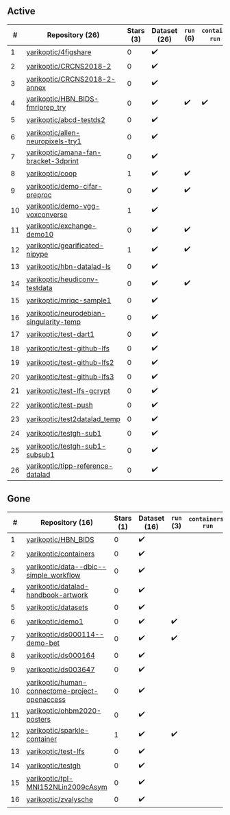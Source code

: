 ## Active
| # | Repository (26) | Stars (3) | Dataset (26) | `run` (6) | `containers-run` (1) |
| --- | --- | --- | --- | --- | --- |
| 1 | [yarikoptic/4figshare](https://github.com/yarikoptic/4figshare) | 0 | :heavy_check_mark: |  |  |
| 2 | [yarikoptic/CRCNS2018-2](https://github.com/yarikoptic/CRCNS2018-2) | 0 | :heavy_check_mark: |  |  |
| 3 | [yarikoptic/CRCNS2018-2-annex](https://github.com/yarikoptic/CRCNS2018-2-annex) | 0 | :heavy_check_mark: |  |  |
| 4 | [yarikoptic/HBN_BIDS-fmriprep_try](https://github.com/yarikoptic/HBN_BIDS-fmriprep_try) | 0 | :heavy_check_mark: | :heavy_check_mark: | :heavy_check_mark: |
| 5 | [yarikoptic/abcd-testds2](https://github.com/yarikoptic/abcd-testds2) | 0 | :heavy_check_mark: |  |  |
| 6 | [yarikoptic/allen-neuropixels-try1](https://github.com/yarikoptic/allen-neuropixels-try1) | 0 | :heavy_check_mark: |  |  |
| 7 | [yarikoptic/amana-fan-bracket-3dprint](https://github.com/yarikoptic/amana-fan-bracket-3dprint) | 0 | :heavy_check_mark: |  |  |
| 8 | [yarikoptic/coop](https://github.com/yarikoptic/coop) | 1 | :heavy_check_mark: | :heavy_check_mark: |  |
| 9 | [yarikoptic/demo-cifar-preproc](https://github.com/yarikoptic/demo-cifar-preproc) | 0 | :heavy_check_mark: | :heavy_check_mark: |  |
| 10 | [yarikoptic/demo-vgg-voxconverse](https://github.com/yarikoptic/demo-vgg-voxconverse) | 1 | :heavy_check_mark: |  |  |
| 11 | [yarikoptic/exchange-demo10](https://github.com/yarikoptic/exchange-demo10) | 0 | :heavy_check_mark: | :heavy_check_mark: |  |
| 12 | [yarikoptic/gearificated-nipype](https://github.com/yarikoptic/gearificated-nipype) | 1 | :heavy_check_mark: | :heavy_check_mark: |  |
| 13 | [yarikoptic/hbn-datalad-ls](https://github.com/yarikoptic/hbn-datalad-ls) | 0 | :heavy_check_mark: |  |  |
| 14 | [yarikoptic/heudiconv-testdata](https://github.com/yarikoptic/heudiconv-testdata) | 0 | :heavy_check_mark: | :heavy_check_mark: |  |
| 15 | [yarikoptic/mriqc-sample1](https://github.com/yarikoptic/mriqc-sample1) | 0 | :heavy_check_mark: |  |  |
| 16 | [yarikoptic/neurodebian-singularity-temp](https://github.com/yarikoptic/neurodebian-singularity-temp) | 0 | :heavy_check_mark: |  |  |
| 17 | [yarikoptic/test-dart1](https://github.com/yarikoptic/test-dart1) | 0 | :heavy_check_mark: |  |  |
| 18 | [yarikoptic/test-github-lfs](https://github.com/yarikoptic/test-github-lfs) | 0 | :heavy_check_mark: |  |  |
| 19 | [yarikoptic/test-github-lfs2](https://github.com/yarikoptic/test-github-lfs2) | 0 | :heavy_check_mark: |  |  |
| 20 | [yarikoptic/test-github-lfs3](https://github.com/yarikoptic/test-github-lfs3) | 0 | :heavy_check_mark: |  |  |
| 21 | [yarikoptic/test-lfs-gcrypt](https://github.com/yarikoptic/test-lfs-gcrypt) | 0 | :heavy_check_mark: |  |  |
| 22 | [yarikoptic/test-push](https://github.com/yarikoptic/test-push) | 0 | :heavy_check_mark: |  |  |
| 23 | [yarikoptic/test2datalad_temp](https://github.com/yarikoptic/test2datalad_temp) | 0 | :heavy_check_mark: |  |  |
| 24 | [yarikoptic/testgh-sub1](https://github.com/yarikoptic/testgh-sub1) | 0 | :heavy_check_mark: |  |  |
| 25 | [yarikoptic/testgh-sub1-subsub1](https://github.com/yarikoptic/testgh-sub1-subsub1) | 0 | :heavy_check_mark: |  |  |
| 26 | [yarikoptic/tipp-reference-datalad](https://github.com/yarikoptic/tipp-reference-datalad) | 0 | :heavy_check_mark: |  |  |

## Gone
| # | Repository (16) | Stars (1) | Dataset (16) | `run` (3) | `containers-run` |
| --- | --- | --- | --- | --- | --- |
| 1 | [yarikoptic/HBN_BIDS](https://github.com/yarikoptic/HBN_BIDS) | 0 | :heavy_check_mark: |  |  |
| 2 | [yarikoptic/containers](https://github.com/yarikoptic/containers) | 0 | :heavy_check_mark: |  |  |
| 3 | [yarikoptic/data--dbic--simple_workflow](https://github.com/yarikoptic/data--dbic--simple_workflow) | 0 | :heavy_check_mark: |  |  |
| 4 | [yarikoptic/datalad-handbook-artwork](https://github.com/yarikoptic/datalad-handbook-artwork) | 0 | :heavy_check_mark: |  |  |
| 5 | [yarikoptic/datasets](https://github.com/yarikoptic/datasets) | 0 | :heavy_check_mark: |  |  |
| 6 | [yarikoptic/demo1](https://github.com/yarikoptic/demo1) | 0 | :heavy_check_mark: | :heavy_check_mark: |  |
| 7 | [yarikoptic/ds000114--demo-bet](https://github.com/yarikoptic/ds000114--demo-bet) | 0 | :heavy_check_mark: | :heavy_check_mark: |  |
| 8 | [yarikoptic/ds000164](https://github.com/yarikoptic/ds000164) | 0 | :heavy_check_mark: |  |  |
| 9 | [yarikoptic/ds003647](https://github.com/yarikoptic/ds003647) | 0 | :heavy_check_mark: |  |  |
| 10 | [yarikoptic/human-connectome-project-openaccess](https://github.com/yarikoptic/human-connectome-project-openaccess) | 0 | :heavy_check_mark: |  |  |
| 11 | [yarikoptic/ohbm2020-posters](https://github.com/yarikoptic/ohbm2020-posters) | 0 | :heavy_check_mark: |  |  |
| 12 | [yarikoptic/sparkle-container](https://github.com/yarikoptic/sparkle-container) | 1 | :heavy_check_mark: | :heavy_check_mark: |  |
| 13 | [yarikoptic/test-lfs](https://github.com/yarikoptic/test-lfs) | 0 | :heavy_check_mark: |  |  |
| 14 | [yarikoptic/testgh](https://github.com/yarikoptic/testgh) | 0 | :heavy_check_mark: |  |  |
| 15 | [yarikoptic/tpl-MNI152NLin2009cAsym](https://github.com/yarikoptic/tpl-MNI152NLin2009cAsym) | 0 | :heavy_check_mark: |  |  |
| 16 | [yarikoptic/zvalysche](https://github.com/yarikoptic/zvalysche) | 0 | :heavy_check_mark: |  |  |
